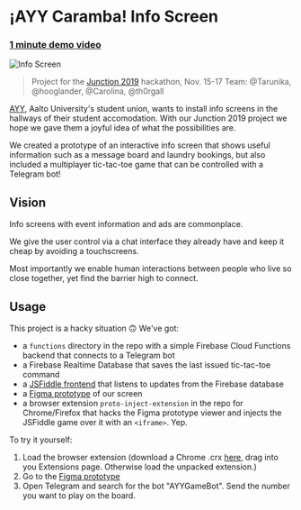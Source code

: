 # ¡AYY Caramba! Info Screen
### [1 minute demo video](https://www.youtube.com/watch?v=d5mFhK3LUow)
![Info Screen](https://i.imgur.com/vtsLDFH.png)


> Project for the [Junction 2019](https://www.hackjunction.com/) hackathon, Nov. 15-17 
  Team: @Tarunika, @hooglander, @Carolina, @th0rgall

[AYY](https://ayy.fi/), Aalto University's student union, wants to install info screens in the hallways of their student accomodation. With our Junction 2019 project we hope we gave them a joyful idea of what the possibilities are.

We created a prototype of an interactive info screen that shows useful information such as a message board and laundry bookings, but also included a multiplayer tic-tac-toe game that can be controlled with a Telegram bot!

## Vision
Info screens with event information and ads are commonplace. 

We give the user control via a chat interface they already have and keep it cheap by avoiding a touchscreens.

Most importantly we enable human interactions between people who live so close together, yet find the barrier high to connect.


## Usage

This project is a hacky situation 🙃 We've got:
- a `functions` directory in the repo with a simple Firebase Cloud Functions backend that connects to a Telegram bot
- a Firebase Realtime Database that saves the last issued tic-tac-toe command
- a [JSFiddle frontend](https://jsfiddle.net/thorgalle/va0kz3pm/) that listens to updates from the Firebase database
- a [Figma prototype](https://www.figma.com/proto/KVVzpE9Ih60eC1NMrNcM9C/Junction) of our screen
- a browser extension `proto-inject-extension` in the repo for Chrome/Firefox that hacks the Figma prototype viewer and injects the JSFiddle game over it with an `<iframe>`. Yep.

To try it yourself:
1. Load the browser extension (download a Chrome .crx [here](https://drive.google.com/open?id=1MQgMcI-BwBA6pgllCr_tHDPXjhTPng1N), drag into you Extensions page. Otherwise load the unpacked extension.)
2. Go to the [Figma prototype](https://www.figma.com/proto/KVVzpE9Ih60eC1NMrNcM9C/Junction)
3. Open Telegram and search for the bot "AYYGameBot". Send the number you want to play on the board.
